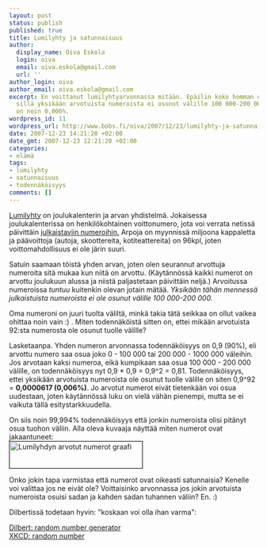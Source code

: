 ```yaml
---
layout: post
status: publish
published: true
title: Lumilyhty ja satunnaisuus
author:
  display_name: Oiva Eskola
  login: oiva
  email: oiva.eskola@gmail.com
  url: ''
author_login: oiva
author_email: oiva.eskola@gmail.com
excerpt: En voittanut lumilyhtyarvonnassa mitään. Epäilin koko homman olevan petkutusta,
  sillä yksikään arvotuista numeroista ei osunut välille 100 000-200 000, minkä todennäköisyys
  on noin 0,006%.
wordpress_id: 11
wordpress_url: http://www.bobs.fi/oiva/2007/12/23/lumilyhty-ja-satunnaisuus/
date: 2007-12-23 14:21:20 +02:00
date_gmt: 2007-12-23 12:21:20 +02:00
categories:
- elämä
tags:
- lumilyhty
- satunnaisuus
- todennäköisyys
comments: []
---
```

<p><a href="http://www.lumilyhty.net/">Lumilyhty</a> on joulukalenterin ja arvan yhdistelmä. Jokaisessa joulukalenterissa on henkilökohtainen voittonumero, jota voi verrata netissä päivittäin <a href="http://www.lumilyhty.net/kaikki_julkaistut_voittonumerot/">julkaistaviin numeroihin.</a> Arpoja on myynnissä miljoona kappaletta ja päävoittoja (autoja, skoottereita, kotiteattereita) on 96kpl, joten voittomahdollisuus ei ole järin suuri.</p>
<p>Satuin saamaan töistä yhden arvan, joten olen seurannut arvottuja numeroita sitä mukaa kun niitä on arvottu. (Käytännössä kaikki numerot on arvottu joulukuun alussa ja niistä paljastetaan päivittäin neljä.) Arvoitussa numeroissa <em>tuntuu</em> kuitenkin olevan jotain mätää. <em>Yksikään tähän mennessä julkaistuista numeroista ei ole osunut välille 100 000-200 000.</em></p>
<p>Oma numeroni on juuri tuolta väliltä, minkä takia tätä seikkaa on ollut vaikea ohittaa noin vain :) .  Miten todennäköistä sitten on, ettei mikään arvotuista 92:sta numerosta ole osunut tuolle välille?</p>
<p>Lasketaanpa. Yhden numeron arvonnassa todennäköisyys on 0,9 (90%), eli arvottu numero saa osua joko 0 - 100 000 tai 200 000 - 1000 000 väleihin. Jos arvotaan kaksi numeroa, eikä kumpikaan saa osua 100 000 - 200 000 välille, on todennäköisyys nyt 0,9 * 0,9 = 0,9^2 = 0,81. Todennäköisyys, ettei yksikään arvotuista numeroista ole osunut tuolle välille on siten 0,9^92 = <strong>0,0000617 (0,006%)</strong>. Jo arvotut numerot eivät tietenkään voi osua uudestaan, joten käytännössä luku on vielä vähän pienempi, mutta se ei vaikuta tällä esitystarkkuudella.</p>
<p>On siis noin 99,994% todennäköisyys että jonkin numeroista olisi pitänyt osua tuohon väliin. Alla oleva kuvaaja näyttää miten numerot ovat jakaantuneet:<br />
<a href="{{ site.baseurl }}/images/2007/12/lumilyhty_arvotut_numerot.jpg" title="Lumilyhdyn arvotut numerot graafi"><img src="{{ site.baseurl }}/images/2007/12/lumilyhty_arvotut_numerot.thumbnail.jpg" alt="Lumilyhdyn arvotut numerot graafi" border="1" height="54" width="268" /></a></p>
<p>Onko jokin tapa varmistaa että numerot ovat oikeasti satunnaisia? Kenelle voi valittaa jos ne eivät ole? Voittaisinko arvonnassa jos jokin arvotuista numeroista osuisi sadan ja kahden sadan tuhannen väliin? En. :)</p>
<p>Dilbertissä todetaan hyvin:  "koskaan voi olla ihan varma":</p>
<p><a href="http://web.archive.org/web/20011027002011/http://dilbert.com/comics/dilbert/archive/images/dilbert2001182781025.gif">Dilbert: random number generator</a><br />
<a href="http://xkcd.com/221/">XKCD: random number</a></p>
<p><a href="http://web.archive.org/web/20011027002011/http://dilbert.com/comics/dilbert/archive/images/dilbert2001182781025.gif"></a></p>
